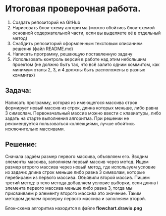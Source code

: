 # Итоговая проверочная работа.

1. Создать репозиторий на GitHub
2. Нарисовать блок-схему алгоритма (можно обойтись блок-схемой основной содержательной части, если вы выделяете её в отдельный метод)
3. Снабдить репозиторий оформленным текстовым описанием решения (файл README.md)
4. Написать программу, решающую поставленную задачу
5. Использовать контроль версий в работе над этим небольшим проектом (не должно быть так, что всё залито одним коммитом, как минимум этапы 2, 3, и 4 должны быть расположены в разных коммитах)

## Задача:
Написать программу, которая из имеющегося массива строк формирует новый массив из строк, длина которых меньше, либо равна 3 символам. Первоначальный массив можно ввести с клавиатуры, либо задать на старте выполнения алгоритма. При решении не рекомендуется пользоваться коллекциями, лучше обойтись исключительно массивами.

## Решение:
Сначала задаём размер первого массива, объявляем его. Вводим элементы массива, заполняем первый массив через метод. Ищем размер второго массива через новый метод, где используем условие из задачи: длина строк меньше либо равна 3 символам, которые перебираем из первого массива. Объявили второй массив. Пишем третий метод: в тело метода добавляем условие выборки, если длина i элемента первого массива меньше либо равна 3, тогда мы присваиваем p элементу второго массива это значение. Таким методом делаем проверку первого массива и заполняем второй. 

Блок-схема алгоритма находится в файле **flowchart.drawio.png**